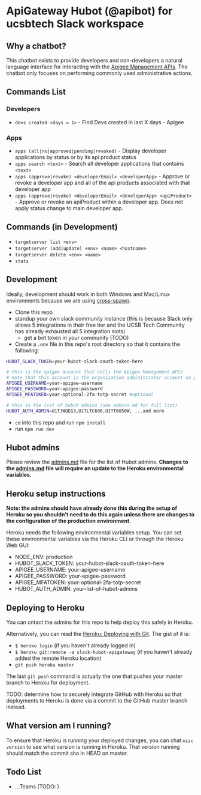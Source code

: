 # ApiGateway Hubot (@apibot) for ucsbtech Slack workspace

## Why a chatbot?

This chatbot exists to provide developers and non-developers a natural language interface for interacting with the [Apigee Management APIs](https://apidocs.apigee.com/api-reference/content/introduction). The chatbot only focuses on performing commonly used administrative actions.

## Commands List

### Developers

- `devs created <days = 1>` - Find Devs created in last X days - Apigee

### Apps

- `apps (all|no|approved|pending|revoked)` - Display developer applications by status or by its api product status
- `apps search <text>` - Search all developer applications that contains `<text>`
- `apps (approve|revoke) <developerEmail> <developerApp>` - Approve or revoke a developer app and all of the api products associated with that developer app
- `apps (approve|revoke) <developerEmail> <developerApp> <apiProduct>` - Approve or revoke an apiProduct within a developer app. Does not apply status change to main developer app.

## Commands (in Development)

- `targetserver list <env>`
- `targetserver (add|update) <env> <name> <hostname>`
- `targetserver delete <env> <name>`
- `stats`

## Development

Ideally, development should work in both Windows and Mac/Linux environments because we are using [cross-spawn](https://www.npmjs.com/package/cross-spawn).

- Clone this repo
- standup your own slack community instance (this is because Slack only allows 5 integrations in their free tier and the UCSB Tech Community has already exhausted all 5 integration slots)
  - get a bot token in your community (TODO)
- Create a `.env` file in this repo's root directory so that it contains the following:

```sh
HUBOT_SLACK_TOKEN=your-hubot-slack-oauth-token-here

# this is the apigee account that calls the Apigee Management APIs
# note that this account is the organization administrator account so please be responsible in securing these credentials
APIGEE_USERNAME=your-apigee-username
APIGEE_PASSWORD=your-apigee-password
APIGEE_MFATOKEN=your-optional-2fa-totp-secret #optional

# this is the list of hubot admins (see admins.md for full list)
HUBOT_AUTH_ADMIN=U1TJWQEG3,U1TLTC690,U1TT6U50W, ...and more
```

- `cd` into this repo and run `npm install`
- run `npm run dev`

## Hubot admins

Please review the [admins.md](admins.md) file for the list of Hubot admins. **Changes to the [admins.md](admins.md) file will require an update to the Heroku environmental variables.**

## Heroku setup instructions

**Note: the admins should have already done this during the setup of Heroku so you shouldn't need to do this again unless there are changes to the configuration of the production environment.**

Heroku needs the following environmental variables setup. You can set these environmental variables via the Heroku CLI or through the Heroku Web GUI:

- NODE_ENV: production
- HUBOT_SLACK_TOKEN: your-hubot-slack-oauth-token-here
- APIGEE_USERNAME: your-apigee-username
- APIGEE_PASSWORD: your-apigee-password
- APIGEE_MFATOKEN: your-optional-2fa-totp-secret
- HUBOT_AUTH_ADMIN: your-list-of-hubot-admins

## Deploying to Heroku

You can cntact the admins for this repo to help deploy this safely in Heroku.

Alternatively, you can read the [Heroku: Deploying with Git](https://devcenter.heroku.com/articles/git). The gist of it is:

- `$ heroku login` (if you haven't already logged in)
- `$ heroku git:remote -a slack-hubot-apigateway` (if you haven't already added the remote Heroku location)
- `git push heroku master`

The last `git push` command is actually the one that pushes your master branch to Heroku for deployment.

TODO: determine how to securely integrate GitHub with Heroku so that deployments to Heroku is done via a commit to the GitHub master branch instead.

## What version am I running?

To ensure that Heroku is running your deployed changes, you can chat `misc version` to see what version is running in Heroku. That version running should match the commit sha in HEAD on master.

## Todo List

- ...Teams (TODO: )

